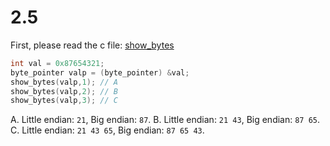 # 2.5

First, please read the c file: [show_bytes](../../note/storage/show_bytes.c)

```cpp
int val = 0x87654321;
byte_pointer valp = (byte_pointer) &val;
show_bytes(valp,1); // A
show_bytes(valp,2); // B
show_bytes(valp,3); // C
```

A. Little endian: `21`, Big endian: `87`.
B. Little endian: `21 43`, Big endian: `87 65`.
C. Little endian: `21 43 65`, Big endian: `87 65 43`.
